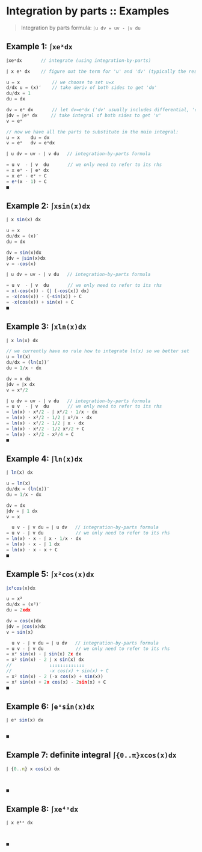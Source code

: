 # Integration by parts :: Examples

>Integration by parts formula: `⎰u dv = uv - ⎰v du`

## Example 1: `⎰xeˣdx`

```js
⎰xeˣdx       // integrate (using integration-by-parts)

⎰ x eˣ dx    // figure out the term for 'u' and 'dv' (typically the residue)

u = x            // we choose to set u=x
d/dx u = (x)′    // take deriv of both sides to get 'du'
du/dx = 1
du = dx

dv = eˣ dx       // let dv=eˣdx ('dv' usually includes differential, 'dx')
⎰dv = ⎰eˣ dx     // take integral of both sides to get 'v'
v = eˣ

// now we have all the parts to substitute in the main integral:
u = x    du = dx
v = eˣ   dv = eˣdx

⎰ u dv = uv - ⎰ v du   // integration-by-parts formula

= u v  - ⎰ v  du       // we only need to refer to its rhs
= x eˣ - ⎰ eˣ dx
= x eˣ - eˣ + C
= eˣ(x - 1) + C
■
```

## Example 2: `⎰xsin(x)dx`

```js
⎰ x sin(x) dx

u = x
du/dx = (x)′
du = dx

dv = sin(x)dx
⎰dv = ⎰sin(x)dx
v = -cos(x)

⎰ u dv = uv - ⎰ v du   // integration-by-parts formula

= u v  - ⎰ v  du       // we only need to refer to its rhs
= x(-cos(x)) - (⎰ (-cos(x)) dx)
= -x(cos(x)) - (-sin(x)) + C
= -x(cos(x)) + sin(x) + C
■
```



## Example 3: `⎰xln(x)dx`

```js
⎰ x ln(x) dx

// we currently have no rule how to integrate ln(x) so we better set
u = ln(x)
du/dx = (ln(x))′
du = 1/x ⋅ dx

dv = x dx
⎰dv = ⎰x dx
v = x²/2

⎰ u dv = uv - ⎰ v du   // integration-by-parts formula
= u v  - ⎰ v  du       // we only need to refer to its rhs
= ln(x) ⋅ x²/2 - ⎰ x²/2 ⋅ 1/x ⋅ dx
= ln(x) ⋅ x²/2 - 1/2 ⎰ x²/x ⋅ dx
= ln(x) ⋅ x²/2 - 1/2 ⎰ x ⋅ dx
= ln(x) ⋅ x²/2 - 1/2 x²/2 + C
= ln(x) ⋅ x²/2 - x²/4 + C
■
```

## Example 4: `⎰ln(x)dx`

```js
⎰ ln(x) dx

u = ln(x)
du/dx = (ln(x))′
du = 1/x ⋅ dx

dv = dx
⎰dv = ⎰ 1 dx
v = x

  u v - ⎰ v du = ⎰ u dv   // integration-by-parts formula
= u v - ⎰ v du            // we only need to refer to its rhs
= ln(x) ⋅ x - ⎰ x ⋅ 1/x ⋅ dx
= ln(x) ⋅ x - ⎰ 1 dx
= ln(x) ⋅ x - x + C
■
```


## Example 5: `⎰x²cos(x)dx`

```js
⎰x²cos(x)dx

u = x²
du/dx = (x²)′
du = 2xdx

dv = cos(x)dx
⎰dv = ⎰cos(x)dx
v = sin(x)

  u v - ⎰ v du = ⎰ u dv   // integration-by-parts formula
= u v - ⎰ v du            // we only need to refer to its rhs
= x² sin(x) - ⎰ sin(x) 2x dx
= x² sin(x) - 2 ⎰ x sin(x) dx
//              ↓↓↓↓↓↓↓↓↓↓↓↓↓
//              -x cos(x) + sin(x) + C
= x² sin(x) - 2 (-x cos(x) + sin(x))
= x² sin(x) + 2x cos(x) - 2sin(x) + C
■
```

## Example 6: `⎰eˣsin(x)dx`

```js
⎰ eˣ sin(x) dx


■
```


## Example 7: definite integral `⎰{0..π}xcos(x)dx`

```js
⎰ {0..π} x cos(x) dx



■
```

## Example 8: `⎰xe⁴ˣdx`

```js
⎰ x e⁴ˣ dx



■
```

